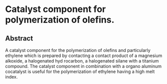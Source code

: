 # Catalyst component for polymerization of olefins.

## Abstract
A catalyst component for the polymerization of olefins and particularly ethylene which is prepared by contacting a contact product of a magnesium alkoxide, a halogenated hyd rocarbon, a halogenated silane with a titanium compound. The catalyst component in combination with a organo aluminum cocatalyst is useful for the polymerization of ethylene having a high melt index.